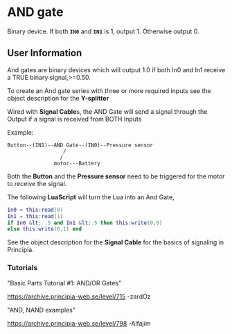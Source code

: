 # AND gate
Binary device. If both **`IN0`** and **`IN1`** is 1, output 1. Otherwise output 0.

## User Information
And gates are binary devices which will output 1.0 if both In0 and In1 receive a TRUE binary signal,>=0.50.

To create an And gate series with three or more required inputs see the object description for the **Y-splitter**

Wired with **Signal Cable**s, the AND Gate will send a signal through the Output if a signal is received from BOTH Inputs

Example:

```
Button--(IN1)--AND Gate--(IN0)--Pressure sensor
                  /
                 /
               motor---Battery
```

Both the **Button** and the **Pressure sensor** need to be triggered for the motor to receive the signal.

The following **LuaScript** will turn the Lua into an And Gate,

```lua
In0 = this:read(0)
In1 = this:read(1)
if In0 &lt; .5 and In1 &lt;.5 then this:write(0,0)
else this:write(0,1) end
```

See the object description for the **Signal Cable** for the basics of signaling in Principia.

### Tutorials
"Basic Parts Tutorial #1: AND/OR Gates"

https://archive.principia-web.se/level/715 -zardOz

"AND, NAND examples"

https://archive.principia-web.se/level/798 -Alfajim